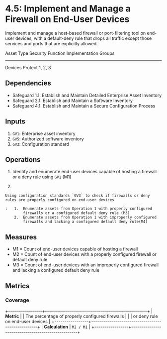 # 4.5: Implement and Manage a Firewall on End-User Devices

Implement and manage a host-based firewall or port-filtering tool on
end-user devices, with a default-deny rule that drops all traffic except
those services and ports that are explicitly allowed.

  Asset Type   Security Function   Implementation Groups
  ------------ ------------------- -----------------------
  Devices      Protect             1, 2, 3

## Dependencies

-   Safeguard 1.1: Establish and Maintain Detailed Enterprise Asset
    Inventory
-   Safeguard 2.1: Establish and Maintain a Software Inventory
-   Safeguard 4.1: Establish and Maintain a Secure Configuration Process

## Inputs

1.  `GV1`: Enterprise asset inventory
2.  `GV5`: Authorized software inventory
3.  `GV3`: Configuration standard

## Operations

1.  Identify and enumerate end-user devices capable of hosting a
    firewall or a deny rule using `GV1` (M1)

2.  

    Using configuration standards `GV3` to check if firewalls or deny rules are properly configured on end-user devices

    :   1.  Enumerate assets from Operation 1 with properly configured
            firewalls or a configured default deny rule (M3)
        2.  Enumerate assets from Operation 1 with improperly configured
            firewalls and lacking a configured default deny rule(M4)

## Measures

-   M1 = Count of end-user devices capable of hosting a firewall
-   M2 = Count of end-user devices with a properly configured firewall
    or default deny rule
-   M3 = Count of end-user devices with an improperly configured
    firewall and lacking a configured default deny rule

## Metrics

### Coverage

+-----------------+---------------------------------------------------+
| **Metric**      | | The percentage of properly configured firewalls |
|                 |   or deny rule on end-user devices                |
+-----------------+---------------------------------------------------+
| **Calculation** | `M2 / M1`                                         |
+-----------------+---------------------------------------------------+
